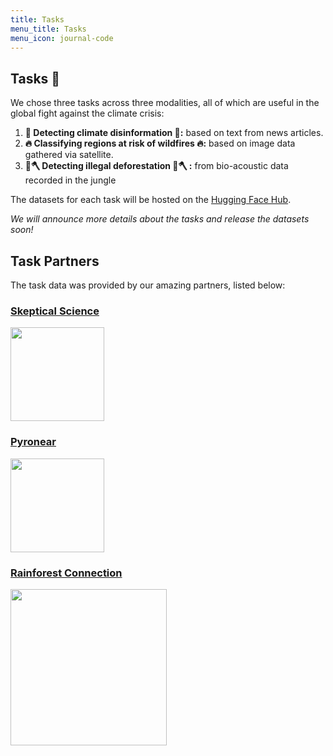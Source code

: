 ```yaml
---
title: Tasks
menu_title: Tasks
menu_icon: journal-code
---
```


## Tasks 🥇

We chose three tasks across three modalities, all of which are useful in the global fight against the climate crisis:

1. **📝 Detecting climate disinformation 📝:** based on text from news articles.
2. **🔥 Classifying regions at risk of wildfires 🔥:** based on image data gathered via satellite.
3. **🌳🪓 Detecting illegal deforestation 🌳🪓 :** from bio-acoustic data recorded in the jungle

The datasets for each task will be hosted on the [Hugging Face Hub](https://huggingface.co/).

*We will announce more details about the tasks and release the datasets soon!*

## Task Partners 

The task data was provided by our amazing partners, listed below:

### [Skeptical Science](https://skepticalscience.com/) 

<img src="https://github.com/user-attachments/assets/c2e89317-99b7-4a21-82f6-60f986e8e29a"  height="150"> 

### [Pyronear](https://pyronear.org/en/) 

<img src="https://github.com/user-attachments/assets/d5ff7f2d-1e0a-47a4-bd4b-c9b07cfda9f0"  height="150"> 

### [Rainforest Connection](https://rfcx.org/) 

<img src="https://github.com/user-attachments/assets/39a6267f-2716-44be-877d-a24bc0e5a33e"  height="250"> 



